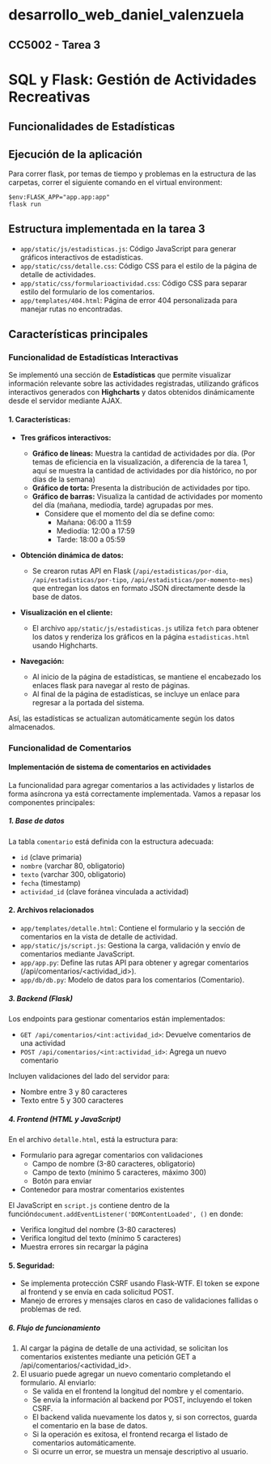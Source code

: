 # desarrollo_web_daniel_valenzuela

## CC5002 - Tarea 3

# SQL y Flask: Gestión de Actividades Recreativas

## Funcionalidades de Estadísticas

## Ejecución de la aplicación

Para correr flask, por temas de tiempo y problemas en la estructura de las carpetas, correr el siguiente comando en 
el virtual environment:
```
$env:FLASK_APP="app.app:app"
flask run
```

## Estructura implementada en la tarea 3

- `app/static/js/estadisticas.js`: Código JavaScript para generar gráficos interactivos de estadísticas.
- `app/static/css/detalle.css`: Código CSS para el estilo de la página de detalle de actividades.
- `app/static/css/formularioactividad.css`: Código CSS para separar estilo del formulario de los comentarios.
- `app/templates/404.html`: Página de error 404 personalizada para manejar rutas no encontradas.


## Características principales

### Funcionalidad de Estadísticas Interactivas

Se implementó una sección de **Estadísticas** que permite visualizar información relevante sobre las actividades registradas, 
utilizando gráficos interactivos generados con **Highcharts** y datos obtenidos dinámicamente desde el servidor mediante AJAX.

#### 1. Características:

- **Tres gráficos interactivos:**
  - **Gráfico de líneas:** Muestra la cantidad de actividades por día. (Por temas de eficiencia en la visualización, a diferencia de la tarea 1, 
aquí se muestra la cantidad de actividades por día histórico, no por días de la semana)
  - **Gráfico de torta:** Presenta la distribución de actividades por tipo.
  - **Gráfico de barras:** Visualiza la cantidad de actividades por momento del día (mañana, mediodía, tarde) agrupadas por mes. 
    - Considere que el momento del día se define como:
      - Mañana: 06:00 a 11:59
      - Mediodía: 12:00 a 17:59
      - Tarde: 18:00 a 05:59
- **Obtención dinámica de datos:**
  - Se crearon rutas API en Flask (`/api/estadisticas/por-dia`, `/api/estadisticas/por-tipo`, `/api/estadisticas/por-momento-mes`) 
que entregan los datos en formato JSON directamente desde la base de datos.

- **Visualización en el cliente:**
  - El archivo `app/static/js/estadisticas.js` utiliza `fetch` para obtener los datos y renderiza los gráficos en la página `estadisticas.html` 
usando Highcharts.

- **Navegación:**
  - Al inicio de la página de estadísticas, se mantiene el encabezado los enlaces flask para navegar al resto de páginas.
  - Al final de la página de estadísticas, se incluye un enlace para regresar a la portada del sistema.

Así, las estadísticas se actualizan automáticamente según los datos almacenados.

### Funcionalidad de Comentarios 
#### Implementación de sistema de comentarios en actividades

La funcionalidad para agregar comentarios a las actividades y listarlos de forma asíncrona ya está correctamente implementada. Vamos a repasar los componentes principales:

##### 1. Base de datos
La tabla `comentario` está definida con la estructura adecuada:
- `id` (clave primaria)
- `nombre` (varchar 80, obligatorio)
- `texto` (varchar 300, obligatorio)
- `fecha` (timestamp)
- `actividad_id` (clave foránea vinculada a actividad)

#### 2. Archivos relacionados
- `app/templates/detalle.html`: Contiene el formulario y la sección de comentarios en la vista de detalle de actividad.
- `app/static/js/script.js`: Gestiona la carga, validación y envío de comentarios mediante JavaScript.
- `app/app.py`: Define las rutas API para obtener y agregar comentarios (/api/comentarios/<actividad_id>).
- `app/db/db.py`: Modelo de datos para los comentarios (Comentario).

##### 3. Backend (Flask)
Los endpoints para gestionar comentarios están implementados:

- `GET /api/comentarios/<int:actividad_id>`: Devuelve comentarios de una actividad
- `POST /api/comentarios/<int:actividad_id>`: Agrega un nuevo comentario

Incluyen validaciones del lado del servidor para:
- Nombre entre 3 y 80 caracteres
- Texto entre 5 y 300 caracteres

##### 4. Frontend (HTML y JavaScript)
En el archivo `detalle.html`, está la estructura para:
- Formulario para agregar comentarios con validaciones
  - Campo de nombre (3-80 caracteres, obligatorio)
  - Campo de texto (mínimo 5 caracteres, máximo 300)
  - Botón para enviar
- Contenedor para mostrar comentarios existentes

El JavaScript en `script.js` contiene dentro de la función`document.addEventListener('DOMContentLoaded', ()` en donde:
  - Verifica longitud del nombre (3-80 caracteres)
  - Verifica longitud del texto (mínimo 5 caracteres)
  - Muestra errores sin recargar la página

#### 5. Seguridad:

- Se implementa protección CSRF usando Flask-WTF. El token se expone al frontend y se envía en cada solicitud POST.
- Manejo de errores y mensajes claros en caso de validaciones fallidas o problemas de red.

##### 6. Flujo de funcionamiento
1. Al cargar la página de detalle de una actividad, se solicitan los comentarios existentes mediante una petición GET a /api/comentarios/<actividad_id>.
2. El usuario puede agregar un nuevo comentario completando el formulario. Al enviarlo:
   - Se valida en el frontend la longitud del nombre y el comentario.
   - Se envía la información al backend por POST, incluyendo el token CSRF.
   - El backend valida nuevamente los datos y, si son correctos, guarda el comentario en la base de datos.
   - Si la operación es exitosa, el frontend recarga el listado de comentarios automáticamente.
   - Si ocurre un error, se muestra un mensaje descriptivo al usuario.